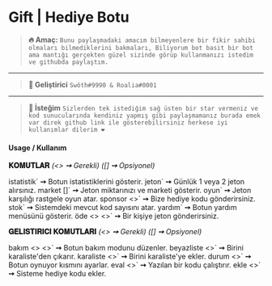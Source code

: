 # Gift | Hediye Botu


> **🔥️ Amaç:** `Bunu paylaşmadaki amacım bilmeyenlere bir fikir sahibi olmaları bilmediklerini bakmaları, Biliyorum bot basit bir bot ama mantığı gerçekten güzel sizinde görüp kullanmanızı istedim ve githubda paylaştım.`
---
> **👋️ Geliştirici** `Swôth#9990 & Roalia#0001`
---
> **🙏️ İsteğim** `Sizlerden tek istediğim sağ üsten bir star vermeniz ve kod sunucularında kendiniz yapmış gibi paylaşmamanız burada emek var direk github link ile gösterebilirsiniz herkese iyi kullanımlar dilerim ❤️`


#### Usage / Kullanım

**𝐊𝐎𝐌𝐔𝐓𝐋𝐀𝐑** *(<> **➙** Gerekli)* *([] **➙** Opsiyonel)*

istatistik\` **➙** Botun istatistiklerini gösterir.
jeton\` **➙** Günlük 1 veya 2 jeton alırsınız.
market []\` **➙** Jeton miktarınızı ve marketi gösterir.
oyun\` **➙** Jeton karşılığı rastgele oyun atar.
sponsor <>\` **➙** Bize hediye kodu gönderirsiniz.
stok\` **➙** Sistemdeki mevcut kod sayısını atar.
yardım\` **➙** Botun yardım menüsünü gösterir.
öde <> <>\` **➙** Bir kişiye jeton gönderirsiniz.



**𝐆𝐄𝐋𝐈𝐒𝐓𝐈𝐑𝐈𝐂𝐈 𝐊𝐎𝐌𝐔𝐓𝐋𝐀𝐑𝐈** *(<> **➙** Gerekli)* *([] **➙** Opsiyonel)*

bakım <> <>\` **➙** Botun bakım modunu düzenler.
beyazliste <>\` **➙** Birini karaliste'den çıkarır.
karaliste <>\` **➙** Birini karaliste'ye ekler.
durum <>\` **➙** Botun oynuyor kısmını ayarlar.
eval <>\` **➙** Yazılan bir kodu çalıştırır.
ekle <>\` **➙** Sisteme hediye kodu ekler.
